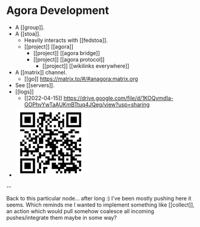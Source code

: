 # Agora Development
- A [[group]].
- A [[stoa]].
	- Heavily interacts with [[fedstoa]].
	- [[project]] [[agora]]
		- [[project]] [[agora bridge]]
		- [[project]] [[agora protocol]]
			- [[project]] [[wikilinks everywhere]]
- A [[matrix]] channel.
	- [[go]] https://matrix.to/#/#anagora:matrix.org
- See [[servers]].
- [[logs]]
	- [[2022-04-15]] https://drive.google.com/file/d/1KOQymdIa-GOPhvYwTaAUKmBTtuq4JQeg/view?usp=sharing
- ![](assets/2022-01-19-17-00-58.png)

--

Back to this particular node... after long :) I've been mostly pushing here it seems. Which reminds me I wanted to implement something like [[collect]], an action which would pull somehow coalesce all incoming pushes/integrate them maybe in some way?